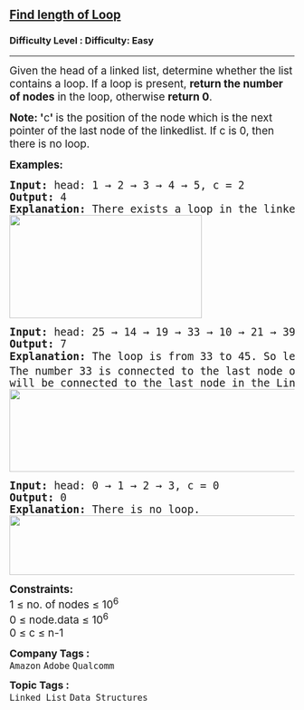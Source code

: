 <h2><a href="https://www.geeksforgeeks.org/problems/find-length-of-loop/1?_gl=1*tznkl0*_up*MQ..*_gs*MQ..&gclid=Cj0KCQjwlMfABhCWARIsADGXdy9vC5j-BVzhS3LIMkXRWe6ZBeeqLH_vVs_eQYBN_j91hdvpT38USi8aAlnWEALw_wcB&gbraid=0AAAAAC9yBkAoXlWJT5TtSRmbazamTB-Kd">Find length of Loop</a></h2><h3>Difficulty Level : Difficulty: Easy</h3><hr><div class="problems_problem_content__Xm_eO"><p><span style="font-size: 14pt;">Given the head of a linked list, determine whether the list contains a loop. If a loop is present,&nbsp;<strong>return the number of nodes</strong>&nbsp;in the loop, otherwise&nbsp;<strong>return 0</strong>.</span></p>
<p><span style="font-size: 14pt;"><strong>Note: '</strong>c<strong>'&nbsp;</strong>is the position of the node which is the next pointer of the last node of the linkedlist. If c is 0, then there is no loop.</span></p>
<p><span style="font-size: 14pt;"><strong>Examples:</strong></span></p>
<pre><span style="font-size: 14pt;"><span style="font-size: 18.6667px;"><strong>Input: </strong>head: 1 → 2 → 3 → 4 → 5, c = 2<strong>
Output: </strong>4<strong>
Explanation: </strong>There exists a loop in the linked list and the length of the loop is 4.</span><span style="font-size: 14pt;"><br><img src="https://media.geeksforgeeks.org/img-practice/prod/addEditProblem/893387/Web/Other/blobid0_1745983361.jpg" width="340" height="182"><br></span></span></pre>
<pre><span style="font-size: 14pt;"><strong>Input: </strong>head: 25 → 14 → 19 → 33 → 10 → 21 → 39 → 90 → 58 → 45, c = 4
<strong>Output: </strong>7<strong>
Explanation: </strong>The loop is from 33 to 45. So length of loop is 33 → <em style="font-size: 14pt; font-family: -apple-system, BlinkMacSystemFont, 'Segoe UI', Roboto, Oxygen, Ubuntu, Cantarell, 'Open Sans', 'Helvetica Neue', sans-serif;">10 </em>→ 21 → 39 → 90 → 58 → <em style="font-size: 14pt; font-family: -apple-system, BlinkMacSystemFont, 'Segoe UI', Roboto, Oxygen, Ubuntu, Cantarell, 'Open Sans', 'Helvetica Neue', sans-serif;">45</em><span style="font-size: 14pt; font-family: -apple-system, BlinkMacSystemFont, 'Segoe UI', Roboto, Oxygen, Ubuntu, Cantarell, 'Open Sans', 'Helvetica Neue', sans-serif;"> = 7.</span><br>The number 33 is connected to the last node of the linkedlist to form the loop because according to the input the 4<sup>th</sup> node from the beginning(1 based indexing) <br>will be connected to the last node in the LinkedList.<br><img src="https://media.geeksforgeeks.org/img-practice/prod/addEditProblem/893387/Web/Other/blobid0_1745659828.jpg" width="574" height="146"><br></span></pre>
<pre><span style="font-size: 14pt;"><strong>Input: </strong>head: 0 → 1 → 2 → 3, c = 0
<strong>Output: </strong>0<strong>
Explanation: </strong>There is no loop.<br><img src="https://media.geeksforgeeks.org/img-practice/prod/addEditProblem/893387/Web/Other/blobid1_1745662178.jpg" width="506" height="105"><br></span></pre>
<p><span style="font-size: 14pt;"><strong>Constraints:</strong><br>1 ≤ no. of nodes ≤ 10<sup>6<br></sup>0 ≤ node.data ≤ 10<sup>6</sup><br>0 ≤ c ≤ n-1</span></p></div><p><span style=font-size:18px><strong>Company Tags : </strong><br><code>Amazon</code>&nbsp;<code>Adobe</code>&nbsp;<code>Qualcomm</code>&nbsp;<br><p><span style=font-size:18px><strong>Topic Tags : </strong><br><code>Linked List</code>&nbsp;<code>Data Structures</code>&nbsp;